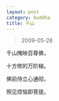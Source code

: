 ```yaml
---
layout: post
category: buddha
title: 千山
---
```


> 2009-05-28

千山掩映百尊佛，

十方修的万阶梯。

佛前侍立心通彻，

照见烦恼即菩提。
